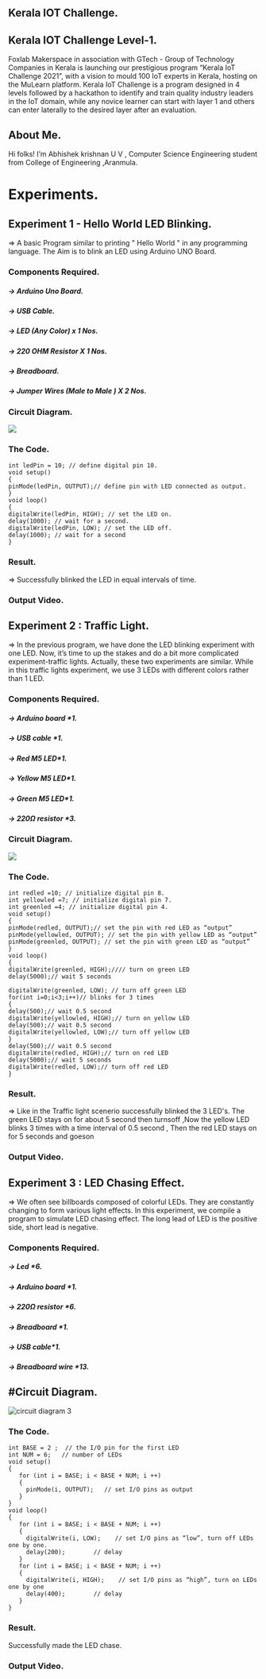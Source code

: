 ## Kerala IOT Challenge.

## Kerala IOT Challenge Level-1.
Foxlab Makerspace in association with GTech - Group of Technology Companies in Kerala is launching our prestigious program  “Kerala IoT Challenge 2021”,  with a vision to mould 100 IoT experts in Kerala, hosting on the MuLearn platform. Kerala IoT Challenge is a program designed in 4 levels followed by a hackathon to identify and train quality industry leaders in the IoT domain, while any novice learner can start with layer 1 and others can enter laterally to the desired layer after an evaluation.

## About Me.
Hi folks! I’m Abhishek krishnan U V , Computer Science Engineering student from College of Engineering ,Aranmula.
# Experiments.
## Experiment 1 - Hello World LED Blinking.
=> A basic Program similar to printing " Hello World " in any programming language. The Aim is to blink an LED using Arduino UNO Board.

### Components Required.
##### -> Arduino Uno Board.
##### -> USB Cable.
##### -> LED (Any Color) x 1 Nos.
##### -> 220 OHM Resistor X 1 Nos.
##### -> Breadboard.
##### -> Jumper Wires (Male to Male ) X 2 Nos.

### Circuit Diagram.
![](https://user-images.githubusercontent.com/86780435/146665575-00e87a05-0644-42f9-8d55-d888a1b14409.png)

### The Code.

```
int ledPin = 10; // define digital pin 10.
void setup()
{
pinMode(ledPin, OUTPUT);// define pin with LED connected as output.
}
void loop()
{
digitalWrite(ledPin, HIGH); // set the LED on.
delay(1000); // wait for a second.
digitalWrite(ledPin, LOW); // set the LED off.
delay(1000); // wait for a second
}
```

### Result.

=> Successfully blinked the LED in equal intervals of time.

### Output Video.




## Experiment 2 : Traffic Light.

=> In the previous program, we have done the LED blinking experiment with one LED. Now, it’s time to up the stakes and do a bit more complicated experiment-traffic lights. Actually, these two experiments are similar. While in this traffic lights experiment, we use 3 LEDs with different colors rather than 1 LED.

### Components Required.

##### -> Arduino board *1.
##### -> USB cable *1.
##### -> Red M5 LED*1.
##### -> Yellow M5 LED*1.
##### -> Green M5 LED*1.
##### -> 220Ω resistor *3.

### Circuit Diagram.

![](https://user-images.githubusercontent.com/86780435/146665599-cee2cbcf-75a3-4d4a-9585-c4a91c787144.png)


### The Code.

```
int redled =10; // initialize digital pin 8.
int yellowled =7; // initialize digital pin 7.
int greenled =4; // initialize digital pin 4.
void setup()
{
pinMode(redled, OUTPUT);// set the pin with red LED as “output”
pinMode(yellowled, OUTPUT); // set the pin with yellow LED as “output”
pinMode(greenled, OUTPUT); // set the pin with green LED as “output”
}
void loop()
{
digitalWrite(greenled, HIGH);//// turn on green LED
delay(5000);// wait 5 seconds

digitalWrite(greenled, LOW); // turn off green LED
for(int i=0;i<3;i++)// blinks for 3 times
{
delay(500);// wait 0.5 second
digitalWrite(yellowled, HIGH);// turn on yellow LED
delay(500);// wait 0.5 second
digitalWrite(yellowled, LOW);// turn off yellow LED
} 
delay(500);// wait 0.5 second
digitalWrite(redled, HIGH);// turn on red LED
delay(5000);// wait 5 seconds
digitalWrite(redled, LOW);// turn off red LED
}

```

### Result.

=> Like in the Traffic light scenerio successfully blinked the 3 LED's. The green LED stays on for about 5 second then turnsoff ,Now the yellow LED blinks 3 times with a time interval of 0.5 second , Then the red LED stays on for 5 seconds and goeson

### Output Video.



## Experiment 3 : LED Chasing Effect.

=> We often see billboards composed of colorful LEDs. They are constantly changing to form various light effects. In this experiment, we compile a program to simulate LED chasing effect. The long lead of LED is the positive side, short lead is negative.

### Components Required.

##### -> Led *6.
##### -> Arduino board *1.
##### -> 220Ω resistor *6.
##### -> Breadboard *1.
##### -> USB cable*1.
##### -> Breadboard wire *13.

## #Circuit Diagram.

![circuit diagram 3](https://user-images.githubusercontent.com/86780435/146665615-e7b274db-d50d-4f7c-8dde-94124480e44b.png)


### The Code.

```
int BASE = 2 ;  // the I/O pin for the first LED
int NUM = 6;   // number of LEDs
void setup()
{
   for (int i = BASE; i < BASE + NUM; i ++) 
   {
     pinMode(i, OUTPUT);   // set I/O pins as output
   }
}
void loop()
{
   for (int i = BASE; i < BASE + NUM; i ++) 
   {
     digitalWrite(i, LOW);    // set I/O pins as “low”, turn off LEDs one by one.
     delay(200);        // delay
   }
   for (int i = BASE; i < BASE + NUM; i ++) 
   {
     digitalWrite(i, HIGH);    // set I/O pins as “high”, turn on LEDs one by one
     delay(400);        // delay
   }  
}

```
### Result.
Successfully made the LED chase.

### Output Video.

